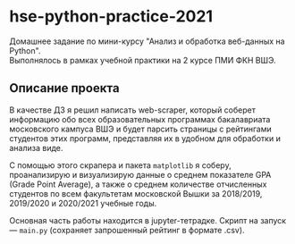 # hse-python-practice-2021

Домашнее задание по мини-курсу "Анализ и обработка веб-данных на Python".  
Выполнялось в рамках учебной практики на 2 курсе ПМИ ФКН ВШЭ.

## Описание проекта
В качестве ДЗ я решил написать web-scraper, который соберет информацию обо всех образовательных программах бакалавриата московского кампуса ВШЭ и будет парсить страницы с рейтингами студентов этих программ, представляя их в удобном для обработки и анализа виде.

С помощью этого скрапера и пакета ```matplotlib``` я соберу, проанализирую и визуализирую данные о среднем показателе GPA (Grade Point Average), а также о среднем количестве отчисленных студентов по всем факультетам московской Вышки за 2018/2019, 2019/2020 и 2020/2021 учебные годы.

Основная часть работы находится в jupyter-тетрадке. Скрипт на запуск &mdash; `main.py` (сохраняет запрошенный рейтинг в формате .csv).
